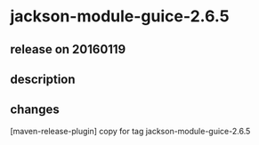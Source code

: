 # jackson-module-guice-2.6.5

## release on 20160119

## description

## changes

[maven-release-plugin] copy for tag jackson-module-guice-2.6.5

